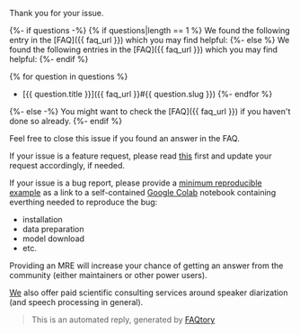 Thank you for your issue. 

{%- if questions -%}
{% if questions|length == 1 %}
We found the following entry in the [FAQ]({{ faq_url }}) which you may find helpful:
{%- else %}
We found the following entries in the [FAQ]({{ faq_url }}) which you may find helpful:
{%- endif %}

{% for question in questions %}
- [{{ question.title }}]({{ faq_url }}#{{ question.slug }})
{%- endfor %}

{%- else -%}
You might want to check the [FAQ]({{ faq_url }}) if you haven't done so already.
{%- endif %}

Feel free to close this issue if you found an answer in the FAQ. 

If your issue is a feature request, please read [this](https://xyproblem.info/) first and update your request accordingly, if needed.

If your issue is a bug report, please provide a [minimum reproducible example](https://stackoverflow.com/help/minimal-reproducible-example) as a link to a self-contained [Google Colab](https://colab.research.google.com/) notebook containing everthing needed to reproduce the bug: 
  - installation
  - data preparation
  - model download
  - etc.
  
Providing an MRE will increase your chance of getting an answer from the community (either maintainers or other power users).

[We](https://herve.niderb.fr) also offer paid scientific consulting services around speaker diarization (and speech processing in general).

> This is an automated reply, generated by [FAQtory](https://github.com/willmcgugan/faqtory)
